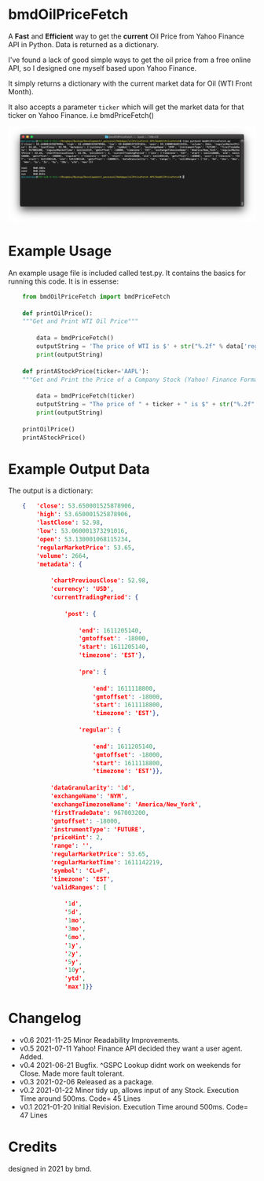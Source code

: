 # bmdOilPriceFetch

A **Fast** and **Efficient** way to get the **current** Oil Price from Yahoo Finance API in Python. Data is returned as a dictionary. 

I've found a lack of good simple ways to get the oil price from a free online API, so I designed one myself based upon Yahoo Finance. 

It simply returns a dictionary with the current market data for Oil (WTI Front Month).

It also accepts a parameter <code>ticker</code> which will get the market data for that ticker on Yahoo Finance. i.e bmdPriceFetch() 

![](https://github.com/duivesteyn/bmdOilPriceFetch/raw/main/screenshot.png)


# Example Usage
An example usage file is included called test.py. It contains the basics for running this code. It is in essense: 
```py
    from bmdOilPriceFetch import bmdPriceFetch

    def printOilPrice():
    """Get and Print WTI Oil Price"""

        data = bmdPriceFetch()
        outputString = 'The price of WTI is $' + str("%.2f" % data['regularMarketPrice'])
        print(outputString)

    def printAStockPrice(ticker='AAPL'):
    """Get and Print the Price of a Company Stock (Yahoo! Finance Format)"""

        data = bmdPriceFetch(ticker)
        outputString = "The price of " + ticker + " is $" + str("%.2f" % data['regularMarketPrice'])
        print(outputString)

    printOilPrice()
    printAStockPrice()
```

# Example Output Data
The output is a dictionary:
```json
    {   'close': 53.650001525878906, 
        'high': 53.650001525878906, 
        'lastClose': 52.98, 
        'low': 53.060001373291016,
        'open': 53.130001068115234,
        'regularMarketPrice': 53.65,
        'volume': 2664,
        'metadata': {

            'chartPreviousClose': 52.98,
            'currency': 'USD',
            'currentTradingPeriod': {

                'post': {

                    'end': 1611205140,
                    'gmtoffset': -18000,
                    'start': 1611205140,
                    'timezone': 'EST'},

                    'pre': {

                        'end': 1611118800,
                        'gmtoffset': -18000,
                        'start': 1611118800,
                        'timezone': 'EST'},

                    'regular': {

                        'end': 1611205140,
                        'gmtoffset': -18000,
                        'start': 1611118800,
                        'timezone': 'EST'}},

            'dataGranularity': '1d',
            'exchangeName': 'NYM',
            'exchangeTimezoneName': 'America/New_York',
            'firstTradeDate': 967003200,
            'gmtoffset': -18000,
            'instrumentType': 'FUTURE',
            'priceHint': 2,
            'range': '',
            'regularMarketPrice': 53.65,
            'regularMarketTime': 1611142219,
            'symbol': 'CL=F',
            'timezone': 'EST',
            'validRanges': [

                '1d',
                '5d',
                '1mo',
                '3mo',
                '6mo',
                '1y',
                '2y',
                '5y',
                '10y',
                'ytd',
                'max']}}
```

# Changelog

* v0.6  2021-11-25  Minor Readability Improvements.
* v0.5  2021-07-11  Yahoo! Finance API decided they want a user agent. Added.
* v0.4  2021-06-21  Bugfix. ^GSPC Lookup didnt work on weekends for Close. Made more fault tolerant.
* v0.3  2021-02-06  Released as a package.
* v0.2  2021-01-22  Minor tidy up, allows input of any Stock. Execution Time around 500ms. Code= 45 Lines
* v0.1  2021-01-20  Initial Revision. Execution Time around 500ms. Code= 47 Lines


# Credits

designed in 2021 by bmd.